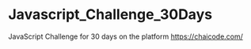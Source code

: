 # Javascript_Challenge_30Days
JavaScript Challenge for 30 days on the platform  https://chaicode.com/ 
